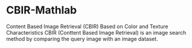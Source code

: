 # CBIR-Mathlab
Content Based Image Retrieval (CBIR) Based on Color and Texture Characteristics
CBIR (Conttent Based Image Retrieval) is an image search method by comparing the query image with an image dataset.
